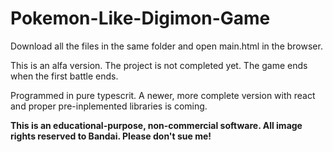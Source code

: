 # Pokemon-Like-Digimon-Game

Download all the files in the same folder and open main.html in the browser.

This is an alfa version. The project is not completed yet. The game ends when the first battle ends. 

Programmed in pure typescrit. A newer, more complete version with react and proper pre-inplemented libraries is coming. 

**This is an educational-purpose, non-commercial software. All image rights reserved to Bandai. Please don't sue me!**
